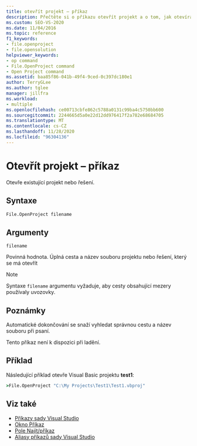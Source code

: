 ```yaml
---
title: otevřít projekt – příkaz
description: Přečtěte si o příkazu otevřít projekt a o tom, jak otevírá existující projekt nebo řešení.
ms.custom: SEO-VS-2020
ms.date: 11/04/2016
ms.topic: reference
f1_keywords:
- file.openproject
- file.opensolution
helpviewer_keywords:
- op command
- File.OpenProject command
- Open Project command
ms.assetid: baa85f86-041b-49f4-9ced-0c397dc180e1
author: TerryGLee
ms.author: tglee
manager: jillfra
ms.workload:
- multiple
ms.openlocfilehash: ce00713cbfe862c5788a0131c99ba4c5750bb600
ms.sourcegitcommit: 2244665d5a0e22d12dd976417f2a782e68684705
ms.translationtype: MT
ms.contentlocale: cs-CZ
ms.lasthandoff: 11/28/2020
ms.locfileid: "96304136"
---
```

# <a name="open-project-command"></a>Otevřít projekt – příkaz

Otevře existující projekt nebo řešení.

## <a name="syntax"></a>Syntaxe

```cmd
File.OpenProject filename
```

## <a name="arguments"></a>Argumenty

`filename`

Povinná hodnota. Úplná cesta a název souboru projektu nebo řešení, který se má otevřít

> [!NOTE]
> Syntaxe `filename` argumentu vyžaduje, aby cesty obsahující mezery používaly uvozovky.

## <a name="remarks"></a>Poznámky

Automatické dokončování se snaží vyhledat správnou cestu a název souboru při psaní.

Tento příkaz není k dispozici při ladění.

## <a name="example"></a>Příklad

Následující příklad otevře Visual Basic projektu **test1**:

```cmd
>File.OpenProject "C:\My Projects\Test1\Test1.vbproj"
```

## <a name="see-also"></a>Viz také

- [Příkazy sady Visual Studio](../../ide/reference/visual-studio-commands.md)
- [Okno Příkaz](../../ide/reference/command-window.md)
- [Pole Najít/příkaz](../../ide/find-command-box.md)
- [Aliasy příkazů sady Visual Studio](../../ide/reference/visual-studio-command-aliases.md)
